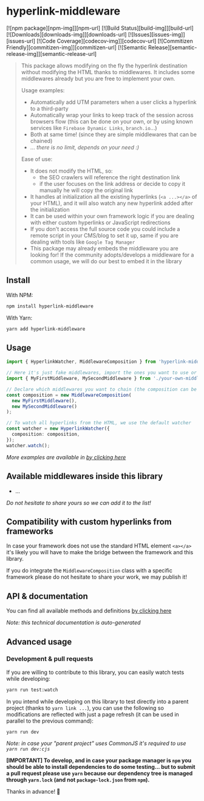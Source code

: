 # hyperlink-middleware

[![npm package][npm-img]][npm-url]
[![Build Status][build-img]][build-url]
[![Downloads][downloads-img]][downloads-url]
[![Issues][issues-img]][issues-url]
[![Code Coverage][codecov-img]][codecov-url]
[![Commitizen Friendly][commitizen-img]][commitizen-url]
[![Semantic Release][semantic-release-img]][semantic-release-url]

> This package allows modifying on the fly the hyperlink destination without modifying the HTML thanks to middlewares. It includes some middlewares already but you are free to implement your own.
>
> Usage examples:
>
> - Automatically add UTM parameters when a user clicks a hyperlink to a third-party
> - Automatically wrap your links to keep track of the session across browsers flow (this can be done on your own, or by using known services like `Firebase Dynamic Links`, `branch.io`...)
> - Both at same time! (since they are simple middlewares that can be chained)
> - _... there is no limit, depends on your need :)_
>
> Ease of use:
>
> - It does not modify the HTML, so:
>   - the SEO crawlers will reference the right destination link
>   - if the user focuses on the link address or decide to copy it manually he will copy the original link
> - It handles at initialization all the existing hyperlinks (`<a ...></a>` of your HTML), and it will also watch any new hyperlink added after the initialization
> - It can be used within your own framework logic if you are dealing with either custom hyperlinks or JavaScript redirections
> - If you don't access the full source code you could include a remote script in your CMS/blog to set it up, same if you are dealing with tools like `Google Tag Manager`
> - This package may already embeds the middleware you are looking for! If the community adopts/develops a middleware for a common usage, we will do our best to embed it in the library

## Install

With NPM:

```bash
npm install hyperlink-middleware
```

With Yarn:

```bash
yarn add hyperlink-middleware
```

## Usage

```ts
import { HyperlinkWatcher, MiddlewareComposition } from 'hyperlink-middleware';

// Here it's just fake middlewares, import the ones you want to use or create your own
import { MyFirstMiddleware, MySecondMiddleware } from './your-own-middlewares';

// Declare which middlewares you want to chain (the composition can be used directly and without any `HyperlinkWatcher` instance if you don't want to watch HTML hyperlinks, you could use for example `const transformedLink = composition.applyToLink('https://example.com')`)
const composition = new MiddlewareComposition(
  new MyFirstMiddleware(),
  new MySecondMiddleware()
);

// To watch all hyperlinks from the HTML, we use the default watcher
const watcher = new HyperlinkWatcher({
  composition: composition,
});
watcher.watch();
```

_More examples are available in [by clicking here](examples/)_

## Available middlewares inside this library

- ...

_Do not hesitate to share yours so we can add it to the list!_

## Compatibility with custom hyperlinks from frameworks

In case your framework does not use the standard HTML element `<a></a>` it's likely you will have to make the bridge between the framework and this library.

If you do integrate the `MiddlewareComposition` class with a specific framework please do not hesitate to share your work, we may publish it!

## API & documentation

You can find all available methods and definitions [by clicking here](docs/TYPINGS.md)

_Note: this technical documentation is auto-generated_

## Advanced usage

### Development & pull requests

If you are willing to contribute to this library, you can easily watch tests while developing:

```bash
yarn run test:watch
```

In you intend while developing on this library to test directly into a parent project (thanks to `yarn link ...`), you can use the following so modifications are reflected with just a page refresh (it can be used in parallel to the previous command):

```
yarn run dev
```

_Note: in case your "parent project" uses CommonJS it's required to use `yarn run dev:cjs`_

**[IMPORTANT] To develop, and in case your package manager is `npm` you should be able to install dependencies to do some testing... but to submit a pull request please use `yarn` because our dependency tree is managed through `yarn.lock` (and not `package-lock.json` from `npm`).**

Thanks in advance! 🚀
